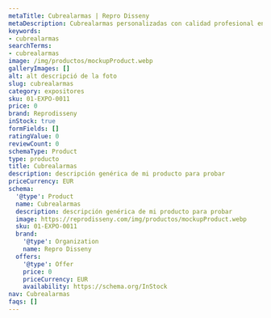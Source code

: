```yaml
---
metaTitle: Cubrealarmas | Repro Disseny
metaDescription: Cubrealarmas personalizadas con calidad profesional en Cataluña.
keywords:
- cubrealarmas
searchTerms:
- cubrealarmas
image: /img/productos/mockupProduct.webp
galleryImages: []
alt: alt descripció de la foto
slug: cubrealarmas
category: expositores
sku: 01-EXPO-0011
price: 0
brand: Reprodisseny
inStock: true
formFields: []
ratingValue: 0
reviewCount: 0
schemaType: Product
type: producto
title: Cubrealarmas
description: descripción genérica de mi producto para probar
priceCurrency: EUR
schema:
  '@type': Product
  name: Cubrealarmas
  description: descripción genérica de mi producto para probar
  image: https://reprodisseny.com/img/productos/mockupProduct.webp
  sku: 01-EXPO-0011
  brand:
    '@type': Organization
    name: Repro Disseny
  offers:
    '@type': Offer
    price: 0
    priceCurrency: EUR
    availability: https://schema.org/InStock
nav: Cubrealarmas
faqs: []
---
```

